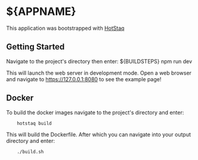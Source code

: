 # ${APPNAME}
This application was bootstrapped with [HotStaq](https://www.github.com/OurFreeLight/HotStaq)

## Getting Started
Navigate to the project's directory then enter:
${BUILDSTEPS}
	npm run dev

This will launch the web server in development mode. Open a web browser and navigate to https://127.0.0.1:8080 to see the example page!

## Docker
To build the docker images navigate to the project's directory and enter:
```console
	hotstaq build
```

This will build the Dockerfile. After which you can navigate into your output directory and enter:
```console
	./build.sh
```